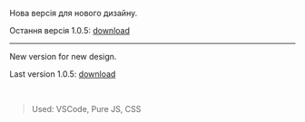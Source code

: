 Нова версія для нового дизайну.

Остання версія 1.0.5: [download](https://github.com/merowing/rozetka/releases/download/1.0.5/Rozetka2-v1.0.5.zip)

***
New version for new design.

Last version 1.0.5: [download](https://github.com/merowing/rozetka/releases/download/1.0.5/Rozetka2-v1.0.5.zip)

<br />

>Used: VSCode, Pure JS, CSS